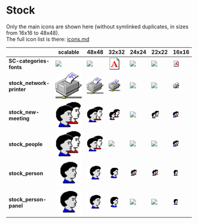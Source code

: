 # Stock
Only the main icons are shown here (without symlinked duplicates, in sizes from 16x16 to 48x48).<br>The full icon list is there: [icons.md](icons.md)

| |**scalable**|**48x48**|**32x32**|**24x24**|**22x22**|**16x16**|
|-|-|-|-|-|-|-|
|**SC-categories-fonts**|![](scalable/SC-categories-fonts.svg)|![](48/SC-categories-fonts.png)|![](32/SC-categories-fonts.png)|![](24/SC-categories-fonts.png)|![](22/SC-categories-fonts.png)|![](16/SC-categories-fonts.png)|
|**stock_network-printer**|![](scalable/stock_network-printer.svg)|![](48/stock_network-printer.png)|![](32/stock_network-printer.png)|![](24/stock_network-printer.png)|![](22/stock_network-printer.png)|![](16/stock_network-printer.png)|
|**stock_new-meeting**|![](scalable/stock_new-meeting.svg)|![](48/stock_new-meeting.png)|![](32/stock_new-meeting.png)|![](24/stock_new-meeting.png)|![](22/stock_new-meeting.png)|![](16/stock_new-meeting.png)|
|**stock_people**|![](scalable/stock_people.svg)|![](48/stock_people.png)|![](32/stock_people.png)|![](24/stock_people.png)|![](22/stock_people.png)|![](16/stock_people.png)|
|**stock_person**|![](scalable/stock_person.svg)|![](48/stock_person.png)|![](32/stock_person.png)|![](24/stock_person.png)|![](22/stock_person.png)|![](16/stock_person.png)|
|**stock_person-panel**|![](scalable/stock_person-panel.svg)|![](48/stock_person-panel.png)|![](32/stock_person-panel.png)|![](24/stock_person-panel.png)|![](22/stock_person-panel.png)|![](16/stock_person-panel.png)|

